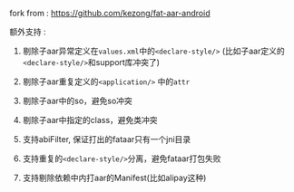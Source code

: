 fork from : https://github.com/kezong/fat-aar-android

额外支持 :

1. 剔除子aar异常定义在`values.xml`中的`<declare-style/>` (比如子aar定义的`<declare-style/>`和support库冲突了)

2. 剔除子aar重复定义的`<application/>` 中的`attr`

3. 剔除子aar中的so，避免so冲突

4. 剔除子aar中指定的class，避免类冲突

5. 支持abiFilter, 保证打出的fataar只有一个jni目录

6. 支持重复的`<declare-style/>`分离，避免fataar打包失败

7. 支持剔除依赖中内打aar的Manifest(比如alipay这种)


